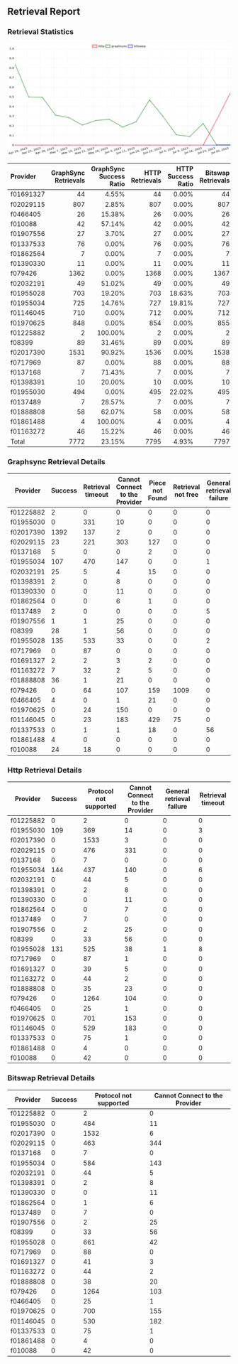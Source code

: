 ## Retrieval Report
### Retrieval Statistics
<img src="https://raw.githubusercontent.com/data-preservation-programs/filplus-checker-assets/main/filecoin-project/filecoin-plus-large-datasets/issues/1619/1691163326806.png"/>

| Provider  | GraphSync Retrievals | GraphSync Success Ratio | HTTP Retrievals | HTTP Success Ratio | Bitswap Retrievals | Bitswap Success Ratio |
| :-------- | -------------------: | ----------------------: | --------------: | -----------------: | -----------------: | --------------------: |
| f01691327 |                   44 |                   4.55% |              44 |              0.00% |                 44 |                 0.00% |
| f02029115 |                  807 |                   2.85% |             807 |              0.00% |                807 |                 0.00% |
| f0466405  |                   26 |                  15.38% |              26 |              0.00% |                 26 |                 0.00% |
| f010088   |                   42 |                  57.14% |              42 |              0.00% |                 42 |                 0.00% |
| f01907556 |                   27 |                   3.70% |              27 |              0.00% |                 27 |                 0.00% |
| f01337533 |                   76 |                   0.00% |              76 |              0.00% |                 76 |                 0.00% |
| f01862564 |                    7 |                   0.00% |               7 |              0.00% |                  7 |                 0.00% |
| f01390330 |                   11 |                   0.00% |              11 |              0.00% |                 11 |                 0.00% |
| f079426   |                 1362 |                   0.00% |            1368 |              0.00% |               1367 |                 0.00% |
| f02032191 |                   49 |                  51.02% |              49 |              0.00% |                 49 |                 0.00% |
| f01955028 |                  703 |                  19.20% |             703 |             18.63% |                703 |                 0.00% |
| f01955034 |                  725 |                  14.76% |             727 |             19.81% |                727 |                 0.00% |
| f01146045 |                  710 |                   0.00% |             712 |              0.00% |                712 |                 0.00% |
| f01970625 |                  848 |                   0.00% |             854 |              0.00% |                855 |                 0.00% |
| f01225882 |                    2 |                 100.00% |               2 |              0.00% |                  2 |                 0.00% |
| f08399    |                   89 |                  31.46% |              89 |              0.00% |                 89 |                 0.00% |
| f02017390 |                 1531 |                  90.92% |            1536 |              0.00% |               1538 |                 0.00% |
| f0717969  |                   87 |                   0.00% |              88 |              0.00% |                 88 |                 0.00% |
| f0137168  |                    7 |                  71.43% |               7 |              0.00% |                  7 |                 0.00% |
| f01398391 |                   10 |                  20.00% |              10 |              0.00% |                 10 |                 0.00% |
| f01955030 |                  494 |                   0.00% |             495 |             22.02% |                495 |                 0.00% |
| f0137489  |                    7 |                  28.57% |               7 |              0.00% |                  7 |                 0.00% |
| f01888808 |                   58 |                  62.07% |              58 |              0.00% |                 58 |                 0.00% |
| f01861488 |                    4 |                 100.00% |               4 |              0.00% |                  4 |                 0.00% |
| f01163272 |                   46 |                  15.22% |              46 |              0.00% |                 46 |                 0.00% |
| Total     |                 7772 |                  23.15% |            7795 |              4.93% |               7797 |                 0.00% |

### Graphsync Retrieval Details
| Provider  | Success | Retrieval timeout | Cannot Connect to the Provider | Piece not Found | Retrieval not free | General retrieval failure | Retrieval rejected | Provider not online | Unconfirmed block transfer | Retrieval throttled |
| --------- | ------- | ----------------- | ------------------------------ | --------------- | ------------------ | ------------------------- | ------------------ | ------------------- | -------------------------- | ------------------- |
| f01225882 | 2       | 0                 | 0                              | 0               | 0                  | 0                         | 0                  | 0                   | 0                          | 0                   |
| f01955030 | 0       | 331               | 10                             | 0               | 0                  | 0                         | 0                  | 153                 | 0                          | 0                   |
| f02017390 | 1392    | 137               | 2                              | 0               | 0                  | 0                         | 0                  | 0                   | 0                          | 0                   |
| f02029115 | 23      | 221               | 303                            | 127             | 0                  | 0                         | 0                  | 0                   | 133                        | 0                   |
| f0137168  | 5       | 0                 | 0                              | 2               | 0                  | 0                         | 0                  | 0                   | 0                          | 0                   |
| f01955034 | 107     | 470               | 147                            | 0               | 0                  | 1                         | 0                  | 0                   | 0                          | 0                   |
| f02032191 | 25      | 5                 | 4                              | 15              | 0                  | 0                         | 0                  | 0                   | 0                          | 0                   |
| f01398391 | 2       | 0                 | 8                              | 0               | 0                  | 0                         | 0                  | 0                   | 0                          | 0                   |
| f01390330 | 0       | 0                 | 11                             | 0               | 0                  | 0                         | 0                  | 0                   | 0                          | 0                   |
| f01862564 | 0       | 0                 | 6                              | 1               | 0                  | 0                         | 0                  | 0                   | 0                          | 0                   |
| f0137489  | 2       | 0                 | 0                              | 0               | 0                  | 5                         | 0                  | 0                   | 0                          | 0                   |
| f01907556 | 1       | 1                 | 25                             | 0               | 0                  | 0                         | 0                  | 0                   | 0                          | 0                   |
| f08399    | 28      | 1                 | 56                             | 0               | 0                  | 0                         | 0                  | 0                   | 0                          | 4                   |
| f01955028 | 135     | 533               | 33                             | 0               | 0                  | 2                         | 0                  | 0                   | 0                          | 0                   |
| f0717969  | 0       | 87                | 0                              | 0               | 0                  | 0                         | 0                  | 0                   | 0                          | 0                   |
| f01691327 | 2       | 2                 | 3                              | 2               | 0                  | 0                         | 35                 | 0                   | 0                          | 0                   |
| f01163272 | 7       | 32                | 2                              | 5               | 0                  | 0                         | 0                  | 0                   | 0                          | 0                   |
| f01888808 | 36      | 1                 | 21                             | 0               | 0                  | 0                         | 0                  | 0                   | 0                          | 0                   |
| f079426   | 0       | 64                | 107                            | 159             | 1009               | 0                         | 22                 | 0                   | 1                          | 0                   |
| f0466405  | 4       | 0                 | 1                              | 21              | 0                  | 0                         | 0                  | 0                   | 0                          | 0                   |
| f01970625 | 0       | 24                | 150                            | 0               | 0                  | 0                         | 0                  | 674                 | 0                          | 0                   |
| f01146045 | 0       | 23                | 183                            | 429             | 75                 | 0                         | 0                  | 0                   | 0                          | 0                   |
| f01337533 | 0       | 1                 | 1                              | 18              | 0                  | 56                        | 0                  | 0                   | 0                          | 0                   |
| f01861488 | 4       | 0                 | 0                              | 0               | 0                  | 0                         | 0                  | 0                   | 0                          | 0                   |
| f010088   | 24      | 18                | 0                              | 0               | 0                  | 0                         | 0                  | 0                   | 0                          | 0                   |

### Http Retrieval Details
| Provider  | Success | Protocol not supported | Cannot Connect to the Provider | General retrieval failure | Retrieval timeout |
| --------- | ------- | ---------------------- | ------------------------------ | ------------------------- | ----------------- |
| f01225882 | 0       | 2                      | 0                              | 0                         | 0                 |
| f01955030 | 109     | 369                    | 14                             | 0                         | 3                 |
| f02017390 | 0       | 1533                   | 3                              | 0                         | 0                 |
| f02029115 | 0       | 476                    | 331                            | 0                         | 0                 |
| f0137168  | 0       | 7                      | 0                              | 0                         | 0                 |
| f01955034 | 144     | 437                    | 140                            | 0                         | 6                 |
| f02032191 | 0       | 44                     | 5                              | 0                         | 0                 |
| f01398391 | 0       | 2                      | 8                              | 0                         | 0                 |
| f01390330 | 0       | 0                      | 11                             | 0                         | 0                 |
| f01862564 | 0       | 0                      | 7                              | 0                         | 0                 |
| f0137489  | 0       | 7                      | 0                              | 0                         | 0                 |
| f01907556 | 0       | 2                      | 25                             | 0                         | 0                 |
| f08399    | 0       | 33                     | 56                             | 0                         | 0                 |
| f01955028 | 131     | 525                    | 38                             | 1                         | 8                 |
| f0717969  | 0       | 87                     | 1                              | 0                         | 0                 |
| f01691327 | 0       | 39                     | 5                              | 0                         | 0                 |
| f01163272 | 0       | 44                     | 2                              | 0                         | 0                 |
| f01888808 | 0       | 35                     | 23                             | 0                         | 0                 |
| f079426   | 0       | 1264                   | 104                            | 0                         | 0                 |
| f0466405  | 0       | 25                     | 1                              | 0                         | 0                 |
| f01970625 | 0       | 701                    | 153                            | 0                         | 0                 |
| f01146045 | 0       | 529                    | 183                            | 0                         | 0                 |
| f01337533 | 0       | 75                     | 1                              | 0                         | 0                 |
| f01861488 | 0       | 4                      | 0                              | 0                         | 0                 |
| f010088   | 0       | 42                     | 0                              | 0                         | 0                 |

### Bitswap Retrieval Details
| Provider  | Success | Protocol not supported | Cannot Connect to the Provider |
| --------- | ------- | ---------------------- | ------------------------------ |
| f01225882 | 0       | 2                      | 0                              |
| f01955030 | 0       | 484                    | 11                             |
| f02017390 | 0       | 1532                   | 6                              |
| f02029115 | 0       | 463                    | 344                            |
| f0137168  | 0       | 7                      | 0                              |
| f01955034 | 0       | 584                    | 143                            |
| f02032191 | 0       | 44                     | 5                              |
| f01398391 | 0       | 2                      | 8                              |
| f01390330 | 0       | 0                      | 11                             |
| f01862564 | 0       | 1                      | 6                              |
| f0137489  | 0       | 7                      | 0                              |
| f01907556 | 0       | 2                      | 25                             |
| f08399    | 0       | 33                     | 56                             |
| f01955028 | 0       | 661                    | 42                             |
| f0717969  | 0       | 88                     | 0                              |
| f01691327 | 0       | 41                     | 3                              |
| f01163272 | 0       | 44                     | 2                              |
| f01888808 | 0       | 38                     | 20                             |
| f079426   | 0       | 1264                   | 103                            |
| f0466405  | 0       | 25                     | 1                              |
| f01970625 | 0       | 700                    | 155                            |
| f01146045 | 0       | 530                    | 182                            |
| f01337533 | 0       | 75                     | 1                              |
| f01861488 | 0       | 4                      | 0                              |
| f010088   | 0       | 42                     | 0                              |
